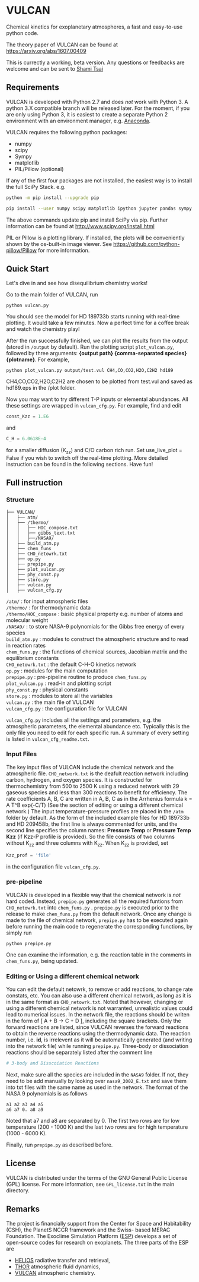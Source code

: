# VULCAN
Chemical kinetics for exoplanetary atmospheres, a fast and easy-to-use python code.

The theory paper of VULCAN can be found at https://arxiv.org/abs/1607.00409

This is currectly a working, beta version. Any questions or feedbacks are welcome and can be sent to [Shami Tsai](mailto:shang-min.tsai@space.unibe.ch)

## Requirements
VULCAN is developed with Python 2.7 and does _not_ work with Python 3. A python 3.X compatible branch will be released later.
For the moment, if you are only using Python 3, it is easiest to create a separate Python 2 environment with an environment manager, e.g. [Anaconda](https://docs.continuum.io/).

VULCAN requires the following python packages:
- numpy
- scipy
- Sympy
- matplotlib
- PIL/Pillow (optional)

If any of the first four packages are not installed, the easiest way is to install the full SciPy Stack. e.g.
```bash
python -m pip install --upgrade pip
``` 
```bash
pip install --user numpy scipy matplotlib ipython jupyter pandas sympy nose
```
The above commands update pip and install SciPy via pip. Further information can be found at http://www.scipy.org/install.html

PIL or Pillow is a plotting library. If installed, the plots will be conveniently shown by the os-built-in image viewer. See https://github.com/python-pillow/Pillow for more information.  

## Quick Start

Let's dive in and see how disequilibrium chemistry works!

Go to the main folder of VULCAN, run 
```
python vulcan.py 
```

You should see the model for HD 189733b starts running with real-time plotting. It would take a few minutes. Now a perfect time for a coffee break and watch the chemistry play!

After the run successfully finished, we can plot the results from the output (stored in ```/output``` by default). Run the  plotting script ```plot_vulcan.py```, followed by three arguments: **{output path} {comma-separated species} {plotname}**. For example,
```
python plot_vulcan.py output/test.vul CH4,CO,CO2,H2O,C2H2 hd189
```
CH4,CO,CO2,H2O,C2H2 are chosen to be plotted from test.vul and saved as hd189.eps in the /plot folder.

Now you may want to try different T-P inputs or elemental abundances. All these settings are wrapped in ```vulcan_cfg.py```. For example, find and edit
```python
const_Kzz = 1.E6
```
and 
```python
C_H = 6.0618E-4
``` 
for a smaller diffusion (K<sub>zz</sub>) and C/O carbon rich run. Set use_live_plot = False if you wish to switch off the real-time plotting. More detailed instruction can be found in the following sections. Have fun!

## Full instruction

### Structure
```
├── VULCAN/
│   ├── atm/
│   ├── /thermo/
│   │   ├── HOC_compose.txt
│   │   ├── gibbs_text.txt
│   │   ├──/NASA9/
│   ├── build_atm.py  
│   ├── chem_funs
│   ├── CHO_netowrk.txt
│   ├── op.py
│   ├── prepipe.py
│   ├── plot_vulcan.py
│   ├── phy_const.py
│   ├── store.py
│   ├── vulcan.py
│   ├── vulcan_cfg.py
``` 

`/atm/` : for input atmospheric files  
`/thermo/` : for thermodynamic data  
`/thermo/HOC_compose` : basic physical property e.g. number of atoms and molecular weight   
`/NASA9/` : to store NASA-9 polynomials for the Gibbs free energy of every species   
`build_atm.py` : modules to construct the atmospheric structure and to read in reaction rates  
`chem_funs.py` : the functions of chemical sources, Jacobian matrix and the equilibrium constants    
`CHO_netowrk.txt` : the default C-H-O kinetics network  
`op.py` : modules for the main computation  
`prepipe.py` : pre-pipeline routine to produce `chem_funs.py`    
`plot_vulcan.py` : read-in and plotting script  
`phy_const.py` : physical constants  
`store.py` : modules to store all the variables  
`vulcan.py` : the main file of VULCAN  
`vulcan_cfg.py` : the configuration file for VULCAN  

```vulcan_cfg.py``` includes all the settings and parameters, e.g. the atmospheric parameters, the elemental abundance etc. Typically this is the only file you need to edit for each specific run. A summary of every setting is listed in ```vulcan_cfg_readme.txt```. 

### Input Files
The key input files of VULCAN include the chemical network and the atmospheric file.
```CHO_network.txt``` is the deafult reaction network including carbon, hydrogen, and oxygen species. It is constructed for  thermochemistry from 500 to 2500 K using a reduced network with 29 gaseous species and less than 300 reactions to benefit for efficiency. The rate coefficients A, B, C are written in A, B, C as in the Arrhenius formula k = A T^B exp(-C/T) (See the section of editing or using a different chemical network.)  The input temperature-pressure profiles are placed in the `/atm` folder by default. As the form of the included example files for HD 189733b and HD 209458b, the first line is always commented for units, and the second line specifies the column names: **Pressure	Temp** or **Pressure	Temp  	Kzz** (if Kzz-P profile is provided). So the file consists of two columns without K<sub>zz</sub> and three columns with K<sub>zz</sub>. When K<sub>zz</sub> is provided, set
```python
Kzz_prof = 'file'
```
in the configuration file ```vulcan_cfg.py```.
  
### pre-pipeline
VULCAN is developed in a flexible way that the chemical network is _not_ hard coded. Instead, ```prepipe.py``` generates all the required funtions from ```CHO_netowrk.txt``` into ```chem_funs.py``` . ```prepipe.py``` is executed prior to the release to make ```chem_funs.py``` from the default network. Once any change is made to the file of chemical network, ```prepipe.py``` has to be executed again before running the main code to regenerate the corresponding functions, by simply run
```
python prepipe.py 
```
One can examine the information, e.g. the reaction table in the comments in ```chem_funs.py```, being updated.

### Editing or Using a different chemical network
You can edit the default netowrk, to remove or add reactions, to change rate constats, etc. You can also use a different chemical network, as long as it is in the same format as ```CHO_netowrk.txt```. Noted that however, changing or using a different chemical network is not warranted, unrealistic values could lead to numerical issues. In the network file, the reactions should be writen in the form of [ A + B -> C + D ], including the square brackets. Only the forward reactions are listed, since VULCAN reverses the forward reactions to obtain the reverse reactions using the thermodynamic data. The reaction number, i.e. **id**, is irrelevent as it will be automatically generated (and writing into the network file) while running ```prepipe.py```. Three-body or dissociation reactions should be separately listed after the comment line 
```python
# 3-body and Disscoiation Reactions
```
Next, make sure all the species are included in the ```NASA9``` folder. If not, they need to be add manually by looking over ```nasa9_2002_E.txt``` and save them into txt files with the same name as used in the network. The format of the NASA 9 polynomials is as follows
```
a1 a2 a3 a4 a5
a6 a7 0. a8 a9
```
Noted that a7 and a8 are separated by 0. The first two rows are for low temperature (200 - 1000 K) and the last two rows are for high temperature (1000 - 6000 K).

Finally, run ```prepipe.py``` as described before.

## License
VULCAN is distributed under the terms of the GNU General Public License (GPL) license. For more information, see ```GPL_license.txt``` in the main directory.

## Remarks
The project is financially support from the Center for Space and Habitability (CSH), the PlanetS NCCR framework and the Swiss- based MERAC Foundation.
The Exoclime Simulation Platform ([ESP][1]) develops a set of open-source codes
for research on exoplanets. The three parts of the ESP are
  - [HELIOS][2] radiative transfer and retrieval,
  - [THOR][3] atmospheric fluid dynamics,
  - [VULCAN][4] atmospheric chemistry.

[1]: http://www.exoclime.net
[2]: https://github.com/exoclime/HELIOS
[3]: https://github.com/exoclime/THOR
[4]: https://github.com/exoclime/VULCAN
